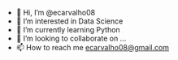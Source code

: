 - 👋 Hi, I’m @ecarvalho08
- 👀 I’m interested in Data Science
- 🌱 I’m currently learning Python
- 💞️ I’m looking to collaborate on ...
- 📫 How to reach me ecarvalho08@gmail.com

<!---
ecarvalho08/ecarvalho08 is a ✨ special ✨ repository because its `README.md` (this file) appears on your GitHub profile.
You can click the Preview link to take a look at your changes.
--->
